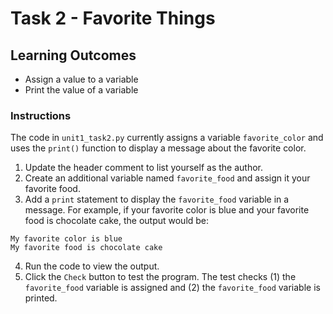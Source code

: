 # Task 2 - Favorite Things

## Learning Outcomes

- Assign a value to a variable
- Print the value of a variable

### Instructions

The code in `unit1_task2.py` currently assigns a variable `favorite_color` and uses the `print()` function to display a message about the favorite color.

1. Update the header comment to list yourself as the author.
2. Create an additional variable named `favorite_food` and assign it your favorite food.
3. Add a `print` statement to display the `favorite_food` variable in a message. For example, if your favorite color is blue and your favorite food is chocolate cake, the output would be:
```text
My favorite color is blue
My favorite food is chocolate cake
```
4. Run the code to view the output.
5. Click the `Check` button to test the program. The test checks (1) the `favorite_food` variable is assigned and (2) the `favorite_food` variable is printed.

